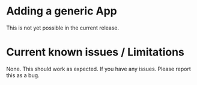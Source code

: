 # Adding a generic App
  This is not yet possible in the current release.

# Current known issues / Limitations

None. This should work as expected. If you have any issues. Please report this as a bug.